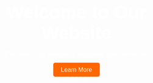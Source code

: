 <!DOCTYPE html>
<html lang="en">
<head>
    <meta charset="UTF-8">
    <meta name="viewport" content="width=device-width, initial-scale=1.0">
    <title>Landing Page</title>
    <link rel="stylesheet" href="styles.css">
<style>
    /* General Styles */
body {
    font-family: Arial, sans-serif;
    margin: 0;
    padding: 0;
    color: #333;
}
.hero {
    background: url('hero-image.jpg') no-repeat center center/cover;
    height: 100vh;
    display: flex;
    align-items: center;
    justify-content: center;
    color: white;
    text-align: center;
}
.hero .container {
    max-width: 800px;
}
.hero h1 {
    font-size: 3rem;
    margin-bottom: 10px;
}
.hero p {
    font-size: 1.2rem;
    margin-bottom: 20px;
}
.hero .btn {
    padding: 10px 20px;
    background-color: #ff6600;
    color: white;
    border: none;
    text-decoration: none;
    font-size: 1rem;
    border-radius: 5px;
}
.hero .btn:hover {
    background-color: #ff4500;
}
/* Features Section */
.features {
    padding: 50px 0;
    background-color: #f4f4f4;
}
.features .container {
    max-width: 1000px;
    margin: auto;
    text-align: center;
}
.features h2 {
    margin-bottom: 40px;
    font-size: 2.5rem;
}
.feature-box {
    background-color: white;
    padding: 20px;
    margin: 20px;
    border-radius: 10px;
    box-shadow: 0 4px 8px rgba(0, 0, 0, 0.1);
}
.feature-box h3 {
    margin-bottom: 15px;
    font-size: 1.5rem;
}
/* Contact Section */
.contact {
    padding: 50px 0;
}
.contact .container {
    max-width: 800px;
    margin: auto;
    text-align: center;
}
.contact h2 {
    margin-bottom: 40px;
    font-size: 2.5rem;
}
.contact input, .contact textarea {
    width: 100%;
    padding: 15px;
    margin: 10px 0;
    border: 1px solid #ddd;
    border-radius: 5px;
    font-size: 1rem;
}
.contact button {
    padding: 10px 20px;
    background-color: #ff6600;
    color: white;
    border: none;
    font-size: 1rem;
    border-radius: 5px;
    cursor: pointer;
}
.contact button:hover {
    background-color: #ff4500;
}
/* Responsive Design */
@media (max-width: 768px) {
    .hero h1 {
        font-size: 2rem;
    }
    .features h2, .contact h2 {
        font-size: 2rem;
    }
    .feature-box, .contact input, .contact textarea {
        padding: 10px;    }
}
</style>
</head>
<body>
    <!-- Hero Section -->
   <header class="hero">
        <div class="container">
            <h1>Welcome to Our Website</h1>
            <p>Discover our amazing features and services.</p>
            <a href="#features" class="btn">Learn More</a>
        </div>
    </header>
 <!-- Features Section -->
    <section id="features" class="features">
        <div class="container">
            <h2>Our Features</h2>
            <div class="feature-box">
                <h3>Feature One</h3>
                <p>Details about feature one.</p>
            </div>
            <div class="feature-box">
                <h3>Feature Two</h3>
                <p>Details about feature two.</p>
            </div>
            <div class="feature-box">
                <h3>Feature Three</h3>
                <p>Details about feature three.</p>
            </div>
        </div>
    </section>
  <!-- Contact Section -->
    <section id="contact" class="contact">
        <div class="container">
            <h2>Contact Us</h2>
            <form id="contactForm">
                <input type="text" id="name" placeholder="Your Name" required>
                <input type="email" id="email" placeholder="Your Email" required>
                <textarea id="message" placeholder="Your Message" required></textarea>
                <button type="submit" class="btn">Send Message</button>
            </form>
            <p id="formMessage"></p>
        </div>
    </section>

  <script src="script.js">
      document.getElementById('contactForm').addEventListener('submit', function(e) {
    e.preventDefault();

    const name = document.getElementById('name').value;
    const email = document.getElementById('email').value;
    const message = document.getElementById('message').value;

    if (name && email && message) {
        document.getElementById('formMessage').innerText = `Thank you, ${name}! We will get back to you soon.`;
        document.getElementById('contactForm').reset();
    } else {
        document.getElementById('formMessage').innerText = 'Please fill in all fields.';
    }
});

  </script>
</body>
</html>
